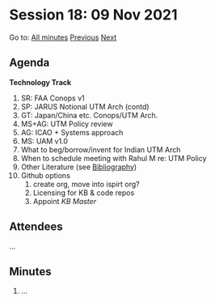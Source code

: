 # Session 18: 09 Nov 2021

Go to: [All minutes](../index.md) [Previous](mom-0211.md) [Next](mom-1211.md)

## Agenda

**Technology Track**

1. SR: FAA Conops v1
2. SP: JARUS Notional UTM Arch (contd)
3. GT: Japan/China etc. Conops/UTM Arch.
4. MS+AG: UTM Policy review
5. AG: ICAO + Systems approach
6. MS: UAM v1.0
7. What to beg/borrow/invent for Indian UTM Arch
8. When to schedule meeting with Rahul M re: UTM Policy
9. Other Literature (see [Bibliography](../bibliography.md))
10. Github options
    1. create org, move into ispirt org?
    2. Licensing for KB & code repos
    3. Appoint *KB Master*

## Attendees

...

## Minutes

1. ...
